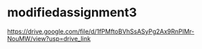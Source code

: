 # modifiedassignment3

https://drive.google.com/file/d/1fPMftoBVhSsASyPg2Ax9RnPIMr-NouMW/view?usp=drive_link
